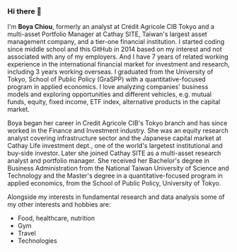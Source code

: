 ### Hi there 👋

I'm **Boya Chiou**, formerly an analyst at Crédit Agricole CIB Tokyo and a multi-asset Portfolio Manager at Cathay SITE, Taiwan's largest asset management company, and a tier-one financial institution. 
I started coding since middle school and this GitHub in 2014 based on my interest and not associated with any of my employers. And I have 7 years of related working experience in the international financial market for investment and research, including 3 years working overseas. I graduated from the University of Tokyo, School of Public Policy (GraSPP) with a quantitative-focused program in applied economics.
I love analyzing companies' business models and exploring opportunities and different vehicles, e.g. mutual funds, equity, fixed income, ETF index, alternative products in the capital market. 

Boya began her career in Credit Agricole CIB's Tokyo branch and has since worked in the Finance and Investment industry. She was an equity research analyst covering infrastructure sector and the Japanese capital market at Cathay Life investment dept., one of the world's largetest institutional and buy-side investor. Later she joined Cathay SITE as a multi-asset research analyst and portfolio manager. She received her Bachelor's degree in Business Administration from the National Taiwan University of Science and Technology and the Master's degree in a quantitative-focused program in applied economics, from the School of Public Policy, University of Tokyo.

Alongside my interests in fundamental research and data analysis some of my other interests and hobbies are:
- Food, healthcare, nutrition
- Gym
- Travel
- Technologies


